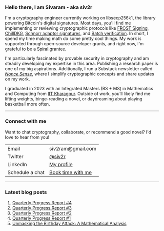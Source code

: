 ### Hello there, I am Sivaram - aka siv2r
I'm a cryptography engineer currently working on libsecp256k1, the library powering Bitcoin's digital signatures. Most days, you'll find me implementing or reviewing cryptographic protocols like [FROST Signing](https://github.com/siv2r/bip-frost-signing), [ChillDKG](https://github.com/BlockstreamResearch/bip-frost-dkg/commits/master?author=siv2r), [Schnorr adaptor signatures](https://github.com/BlockstreamResearch/secp256k1-zkp/pull/299), and [Batch verification](https://github.com/bitcoin-core/secp256k1/pull/1134). In short, I spend my time making math do some pretty cool things. My work is supported through open-source developer grants, and right now, I'm grateful to be a [Spiral grantee](https://x.com/spiralbtc/status/1813233378042474520).

I'm particularly fascinated by provable security in cryptography and am steadily developing my expertise in this area. Publishing a research paper is one of my big aspirations. Additionally, I run a Substack newsletter called [*Nonce Sense*](https://siv2r.substack.com/), where I simplify cryptographic concepts and share updates on my work.

I graduated in 2023 with an Integrated Masters (BS + MS) in Mathematics and Computing from [IIT Kharagpur](https://www.iitkgp.ac.in/). Outside of work, you’ll likely find me lifting weights, binge-reading a novel, or daydreaming about playing basketball more often.

---

### Connect with me
Want to chat cryptography, collaborate, or recommend a good novel? I'd love to hear from you!

<table>
  <tr><td>Email</td><td>siv2ram@gmail.com</td></tr>
  <tr><td>Twitter</td><td><a href="https://twitter.com/siv2r">@siv2r</a></td></tr>
  <tr><td>LinkedIn</td><td><a href="https://www.linkedin.com/in/siv2ram/">My profile</a></td></tr>
  <tr><td>Schedule a chat</td><td><a href="https://calendar.notion.so/meet/sivaramd/6tn84l3x">Book time with me</a></td></tr>
</table>

---

### Latest blog posts
<!-- BLOG-POSTS:START -->
1. [Quarterly Progress Report #4](https://siv2r.substack.com/p/quarterly-progress-report-4)
2. [Quarterly Progress Report #3](https://siv2r.substack.com/p/quarterly-progress-report-3)
3. [Quarterly Progress Report #2](https://siv2r.substack.com/p/quarterly-progress-report-2)
4. [Quarterly Progress Report #1](https://siv2r.substack.com/p/quarterly-progress-report-1)
5. [Unmasking the Birthday Attack: A Mathematical Analysis](https://siv2r.substack.com/p/unmasking-the-birthday-attack-a-mathematical)

<!-- BLOG-POSTS:END -->
